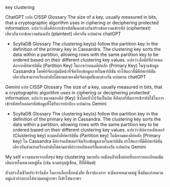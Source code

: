 key clustering

ChatGPT เเปล
CISSP Glossary
The size of a key, usually measured in bits, that a cryptographic algorithm uses in ciphering or deciphering protected information.
แปลว่า:เมื่อคีย์การเข้ารหัสที่แตกต่างกันสร้างข้อความเข้ารหัส (ciphertext) เดียวกันจากข้อความต้นฉบับ (plaintext) เดียวกัน แปลผ่าน chatGPT

- ScyllaDB Glossary
The clustering key(s) follow the partition key in the definition of the primary key in Cassandra. The clustering key sorts the data within a partition, allowing rows with the same partition key to be ordered based on their different clustering key values.
แปลว่า:คือคีย์ที่กำหนดต่อจากคีย์พาร์ติชัน (Partition Key) ในการกำหนดคีย์หลัก (Primary Key) ในฐานข้อมูล Cassandra โดยคีย์จัดกลุ่มมีหน้าที่จัดเรียงข้อมูลภายในพาร์ติชัน ทำให้แถวที่มีคีย์พาร์ติชันเดียวกันสามารถเรียงลำดับได้ตามค่าของคีย์จัดกลุ่มที่แตกต่างกัน แปลผ่าน chatGPT  

Gemini เเปล
CISSP Glossary
The size of a key, usually measured in bits, that a cryptographic algorithm uses in ciphering or deciphering protected information.
แปลว่า:ขนาดของคีย์ (Key) ซึ่งโดยทั่วไปวัดเป็นบิต ที่อัลกอริทึมการเข้ารหัสใช้ในการเข้ารหัสหรือถอดรหัสข้อมูลที่ได้รับการปกป้อง
เเปลผ่าน Gemini
- ScyllaDB Glossary
The clustering key(s) follow the partition key in the definition of the primary key in Cassandra. The clustering key sorts the data within a partition, allowing rows with the same partition key to be ordered based on their different clustering key values.
แปลว่า:คีย์การคลัสเตอร์ (Clustering key) ตามหลังคีย์พาร์ติชัน (Partition key) ในนิยามของคีย์หลัก (Primary key) ใน Cassandra คีย์การคลัสเตอร์จัดเรียงข้อมูลภายในพาร์ติชัน ทำให้แถวที่มีคีย์พาร์ติชันเดียวกันสามารถเรียงลำดับได้ตามค่าคีย์การคลัสเตอร์ที่แตกต่างกัน
เเปลผ่าน Gemini


My self ความหมายจากที่สรุป key clustering หมายถึง  เหมือนป้ายชื่อย่อยที่บอกรายละเอียดเพิ่มเติมภายในหมวดหมู่นั้น (เช่น นามสกุลผู้เขียน, ปีที่ตีพิมพ์)

ตัวอย่างในชีวิตประจำวันคือ ในการเลือกซื้อหนังสือ ที่เราต้องการ จะมีหลายหมวดหมู่ ซึ่งมันเเบ่งหมวดหมู่เเล้วถ้าอยากได้หวมดหมู่ภาษา ก็เข้าโซนภาษา
